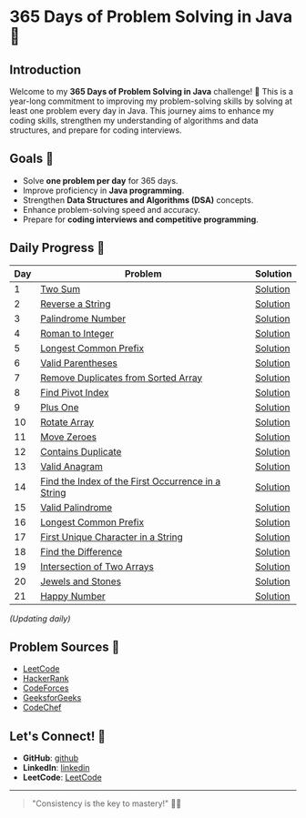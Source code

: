 
# 365 Days of Problem Solving in Java 🚀

## Introduction
Welcome to my **365 Days of Problem Solving in Java** challenge! 🎯 This is a year-long commitment to improving my problem-solving skills by solving at least one problem every day in Java. This journey aims to enhance my coding skills, strengthen my understanding of algorithms and data structures, and prepare for coding interviews.

## Goals 🎯
- Solve **one problem per day** for 365 days.
- Improve proficiency in **Java programming**.
- Strengthen **Data Structures and Algorithms (DSA)** concepts.
- Enhance problem-solving speed and accuracy.
- Prepare for **coding interviews and competitive programming**.

## Daily Progress 📅
| Day  | Problem | Solution |
|------|---------|----------|
| 1    | [Two Sum](https://leetcode.com/problems/two-sum/) | [Solution](365-Days-of-Java-Problem-Solving/Solutions/Day1.java) |
| 2    | [Reverse a String](https://leetcode.com/problems/reverse-string/) | [Solution](365-Days-of-Java-Problem-Solving/Solutions/Day2.java) |
| 3    | [Palindrome Number](https://leetcode.com/problems/palindrome-number/) | [Solution](365-Days-of-Java-Problem-Solving/Solutions/Day3.java) |
| 4    | [Roman to Integer](https://leetcode.com/problems/roman-to-integer/description/) | [Solution](365-Days-of-Java-Problem-Solving/Solutions/Day4.java) |
| 5    | [Longest Common Prefix](https://leetcode.com/problems/longest-common-prefix/description/) | [Solution](365-Days-of-Java-Problem-Solving/Solutions/Day5.java) |
| 6    | [Valid Parentheses](https://leetcode.com/problems/valid-parentheses/description/) | [Solution](365-Days-of-Java-Problem-Solving/Solutions/Day6.java) |
| 7    | [Remove Duplicates from Sorted Array](https://leetcode.com/problems/remove-duplicates-from-sorted-array/description/) | [Solution](365-Days-of-Java-Problem-Solving/Solutions/Day7.java) |
| 8    | [Find Pivot Index](https://leetcode.com/problems/find-pivot-index/description/) | [Solution](365-Days-of-Java-Problem-Solving/Solutions/Day8.java) |
| 9    | [Plus One](https://leetcode.com/problems/plus-one/description/) | [Solution](365-Days-of-Java-Problem-Solving/Solutions/Day9.java) |
| 10    | [Rotate Array](https://leetcode.com/problems/rotate-array/description/) | [Solution](365-Days-of-Java-Problem-Solving/Solutions/Day10.java) |
| 11    | [Move Zeroes](https://leetcode.com/problems/move-zeroes/description/) | [Solution](365-Days-of-Java-Problem-Solving/Solutions/Day11.java) |
| 12    | [Contains Duplicate](https://leetcode.com/problems/contains-duplicate/description/) | [Solution](365-Days-of-Java-Problem-Solving/Solutions/Day12.java) |
| 13    | [Valid Anagram](https://leetcode.com/problems/valid-anagram/description/) | [Solution](365-Days-of-Java-Problem-Solving/Solutions/Day13.java) |
| 14    | [Find the Index of the First Occurrence in a String](https://leetcode.com/problems/find-the-index-of-the-first-occurrence-in-a-string/description/) | [Solution](365-Days-of-Java-Problem-Solving/Solutions/Day14.java) |
| 15    | [Valid Palindrome](https://leetcode.com/problems/valid-palindrome/description/) | [Solution](365-Days-of-Java-Problem-Solving/Solutions/Day15.java) |
| 16    | [Longest Common Prefix](https://leetcode.com/problems/longest-common-prefix/description/) | [Solution](365-Days-of-Java-Problem-Solving/Solutions/Day16.java) |
| 17    | [First Unique Character in a String](https://leetcode.com/problems/first-unique-character-in-a-string/description/) | [Solution](365-Days-of-Java-Problem-Solving/Solutions/Day17.java) |
| 18    | [Find the Difference](https://leetcode.com/problems/find-the-difference/description/) | [Solution](365-Days-of-Java-Problem-Solving/Solutions/Day18.java) |
| 19    | [Intersection of Two Arrays](https://leetcode.com/problems/intersection-of-two-arrays/description/) | [Solution](365-Days-of-Java-Problem-Solving/Solutions/Day19.java) |
| 20    | [Jewels and Stones](https://leetcode.com/problems/jewels-and-stones/description/) | [Solution](365-Days-of-Java-Problem-Solving/Solutions/Day20.java) |
| 21    | [Happy Number](https://leetcode.com/problems/happy-number/description/) | [Solution](365-Days-of-Java-Problem-Solving/Solutions/Day21.java) |


_(Updating daily)_

## Problem Sources 🔗
- [LeetCode](https://leetcode.com/)
- [HackerRank](https://www.hackerrank.com/)
- [CodeForces](https://codeforces.com/)
- [GeeksforGeeks](https://www.geeksforgeeks.org/)
- [CodeChef](https://www.codechef.com/)


## Let's Connect! 🤝
- **GitHub**: [github](https://github.com/deepika018)
- **LinkedIn**: [linkedin](https://linkedin.com/in/deepika018)
- **LeetCode**: [LeetCode](https://leetcode.com/deepika018)
---

> "Consistency is the key to mastery!" 🚀🔥
